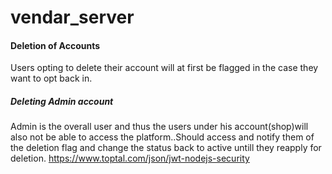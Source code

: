 # vendar_server
#### Deletion of Accounts
Users opting to delete their account will at first be flagged in the case they want to opt back in. 
##### Deleting Admin account
Admin is the overall user and thus the users under his account(shop)will also not be able to access the platform..Should access and notify them of the deletion flag and change the status back to active untill they reapply for deletion.
https://www.toptal.com/json/jwt-nodejs-security
